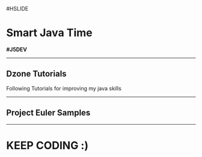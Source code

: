 #HSLIDE

# Smart Java Time
<span class="primary"><strong>#J5DEV</strong></span>

---

## Dzone Tutorials

Following Tutorials for improving my java skills

---

## Project Euler Samples

---

# KEEP CODING :) 
